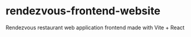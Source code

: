 # rendezvous-frontend-website
Rendezvous restaurant web application frontend made with Vite + React
